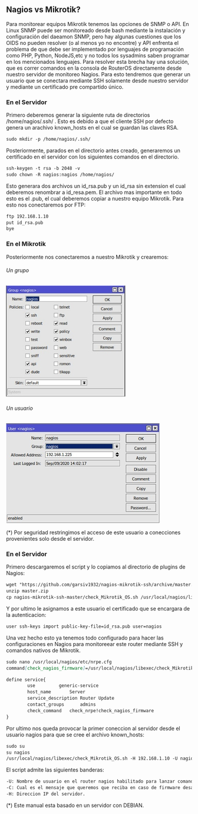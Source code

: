 ## Nagios vs Mikrotik?

Para monitorear equipos Mikrotik tenemos las opciones de SNMP o API. En Linux SNMP puede ser monitoreado desde bash mediante la instalación y configuración del daeamon SNMP, pero hay algunas cuestiones que los OIDS no pueden resolver (o al menos yo no encontre) y API enfrenta el problema de que debe ser implementado por lenguajes de programación como PHP, Python, NodeJS,etc y no todos  los sysadmins saben programar en los mencionados lenguajes.
Para resolver esta brecha hay una solución, que es correr comandos en la consola de RouterOS directamente desde nuestro servidor de monitoreo Nagios. Para esto tendremos que generar un usuario que se conectara mediante SSH solamente desde nuestro servidor y mediante un certificado pre compartido único. 


### En el Servidor

Primero deberemos generar la siguiente ruta de directorios /home/nagios/.ssh/ . Esto es debido a que el cliente SSH por defecto genera un arachivo known_hosts en el cual se guardan las claves RSA.

```markdown
sudo mkdir -p /home/nagios/.ssh/
```
Posteriormente, parados en el directorio antes creado, generaremos un certificado en el servidor con los siguientes comandos en el directorio.

```markdown
ssh-keygen -t rsa -b 2048 -v
sudo chown -R nagios:nagios /home/nagios/
```

Esto generara dos archivos un id_rsa.pub y un id_rsa sin extension el cual deberemos renombrar a id_resa.pem.
El archivo mas importante en todo esto es el .pub, el cual deberemos copiar a nuestro equipo Mikrotik. Para esto nos conectaremos por FTP:

```markdown
ftp 192.168.1.10   
put id_rsa.pub
bye
```

### En el Mikrotik

Posteriormente nos conectaremos a nuestro Mikrotik y crearemos:
###### Un grupo
![Success](https://github.com/garsiv1932/nagios-mikrotik-ssh/blob/master/grupo.jpg?raw=true)

###### Un usuario
![Success](https://github.com/garsiv1932/nagios-mikrotik-ssh/blob/master/usuario.jpg?raw=true)

(*) Por seguridad restringimos el acceso de este usuario a conecciones provenientes solo desde el servidor.



### En el Servidor

Primero descargaremos el script y lo copiamos al directorio de plugins de Nagios:

```markdown
wget "https://github.com/garsiv1932/nagios-mikrotik-ssh/archive/master.zip"
unzip master.zip
cp nagios-mikrotik-ssh-master/check_Mikrotik_OS.sh /usr/local/nagios/libexec/ 
```

Y por ultimo le asignamos a este usuario el certificado que se encargara de la autenticacion:

```markdown
user ssh-keys import public-key-file=id_rsa.pub user=nagios
```

Una vez hecho esto ya tenemos todo configurado para hacer las configuraciones en Nagios para monitoreear este router mediante SSH y comandos nativos de Mikrotik.

```markdown
sudo nano /usr/local/nagios/etc/nrpe.cfg
command[check_nagios_firmware]=/usr/local/nagios/libexec/check_Mikrotik_OS.sh -H 192.168.1.10 -C
```

```markdown
define service{
        use			generic-service
        host_name		Server
        service_description	Router Update
        contact_groups		admins
        check_command	check_nrpe!check_nagios_firmware
}
```

Por ultimo nos queda provocar la primer coneccion al servidor desde el usuario nagios para que se cree el archivo known_hosts:

```markdown
sudo su
su nagios
/usr/local/nagios/libexec/check_Mikrotik_OS.sh -H 192.168.1.10 -U nagios -C
```

El script admite las siguientes banderas:

```markdown
-U: Nombre de usuario en el router nagios habilitado para lanzar comandos.
-C: Cual es el mensaje que queremos que reciba en caso de firmware desactualizado, por defecto es CRITICAL.
-H: Direccion IP del servidor. 
```

(*) Este manual esta basado en un servidor con DEBIAN.
